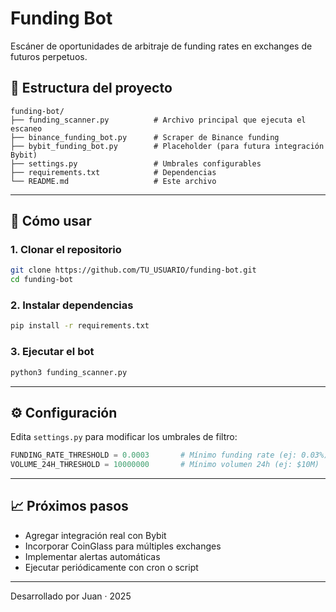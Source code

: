 # Funding Bot

Escáner de oportunidades de arbitraje de funding rates en exchanges de futuros perpetuos.

## 📁 Estructura del proyecto

```
funding-bot/
├── funding_scanner.py          # Archivo principal que ejecuta el escaneo
├── binance_funding_bot.py      # Scraper de Binance funding
├── bybit_funding_bot.py        # Placeholder (para futura integración Bybit)
├── settings.py                 # Umbrales configurables
├── requirements.txt            # Dependencias
└── README.md                   # Este archivo
```

---

## 🚀 Cómo usar

### 1. Clonar el repositorio
```bash
git clone https://github.com/TU_USUARIO/funding-bot.git
cd funding-bot
```

### 2. Instalar dependencias
```bash
pip install -r requirements.txt
```

### 3. Ejecutar el bot
```bash
python3 funding_scanner.py
```

---

## ⚙️ Configuración
Edita `settings.py` para modificar los umbrales de filtro:

```python
FUNDING_RATE_THRESHOLD = 0.0003       # Mínimo funding rate (ej: 0.03%)
VOLUME_24H_THRESHOLD = 10000000       # Mínimo volumen 24h (ej: $10M)
```

---

## 📈 Próximos pasos
- Agregar integración real con Bybit
- Incorporar CoinGlass para múltiples exchanges
- Implementar alertas automáticas
- Ejecutar periódicamente con cron o script

---

Desarrollado por Juan · 2025
